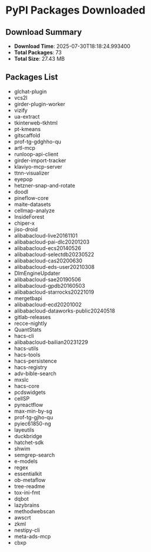 # PyPI Packages Downloaded

## Download Summary
- **Download Time**: 2025-07-30T18:18:24.993400
- **Total Packages**: 73
- **Total Size**: 27.43 MB

## Packages List
- glchat-plugin
- vcs2l
- girder-plugin-worker
- vizify
- ua-extract
- tkinterweb-tkhtml
- pt-kmeans
- gitscaffold
- prof-tg-gdghho-qu
- artl-mcp
- runloop-api-client
- girder-import-tracker
- klaviyo-mcp-server
- ttnn-visualizer
- eyepop
- hetzner-snap-and-rotate
- doodl
- pineflow-core
- maite-datasets
- cellmap-analyze
- InsideForest
- chiper-x
- jiso-droid
- alibabacloud-live20161101
- alibabacloud-pai-dlc20201203
- alibabacloud-ecs20140526
- alibabacloud-selectdb20230522
- alibabacloud-cas20200630
- alibabacloud-eds-user20210308
- DlmEngineUpdater
- alibabacloud-sae20190506
- alibabacloud-gpdb20160503
- alibabacloud-starrocks20221019
- mergetbapi
- alibabacloud-ecd20201002
- alibabacloud-dataworks-public20240518
- gitlab-releases
- recce-nightly
- QuantStats
- hacs-cli
- alibabacloud-bailian20231229
- hacs-utils
- hacs-tools
- hacs-persistence
- hacs-registry
- adv-bible-search
- mxslc
- hacs-core
- pcdswidgets
- cellSP
- pyreactflow
- max-min-by-sg
- prof-tg-gjho-qu
- pyiec61850-ng
- layeutils
- duckbridge
- hatchet-sdk
- shwim
- semgrep-search
- e-models
- regex
- essentialkit
- ob-metaflow
- tree-readme
- tox-ini-fmt
- dqbot
- lazybrains
- methodwebscan
- awscrt
- zkml
- nestipy-cli
- meta-ads-mcp
- cbxp
